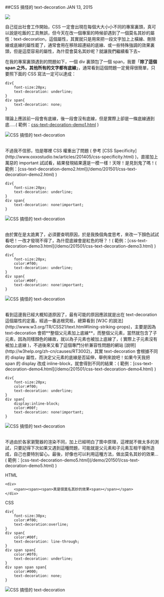 <!-- @@master  = ../../_layout.html-->

<!-- @@block  =  jsBottom-->

<include src="../../_articles-js.html"></include>

<!-- @@close-->

<!-- @@block  =  css-->

<include src="../../_articles-css.html"></include>

<!-- @@close-->

<!-- @@block  =  articles-social-->

<include src="../../_articles-social.html"></include>

<!-- @@close-->

<!-- @@block  =  articles-footer-->

<include src="../../_articles.html"></include>

<!-- @@close-->

<!-- @@block  =  meta-->

<meta property="article:published_time" content="2015-01-13T23:25:00+01:00">

<meta name="keywords" content="css,text-decoration">

<meta name="description" content="但今天在改一個專案的時候卻遇到了一個莫名其妙的屬性：text-decoration，這個屬性，其實就只是用來把一段文字加上上橫線、刪除線或底線的屬性罷了，通常會用在移除超連結的底線、或一些特殊強調的效果裏頭，但是這麼容易的屬性，為什麼會莫名其妙呢？">

<meta itemprop="name" content="CSS 搞怪的 text-decoration - OXXO.STUDIO">

<meta itemprop="image" content="http://www.oxxostudio.tw/img/articles/201501/20150113_2_01b.jpg">

<meta itemprop="description" content="但今天在改一個專案的時候卻遇到了一個莫名其妙的屬性：text-decoration，這個屬性，其實就只是用來把一段文字加上上橫線、刪除線或底線的屬性罷了，通常會用在移除超連結的底線、或一些特殊強調的效果裏頭，但是這麼容易的屬性，為什麼會莫名其妙呢？">

<meta property="og:title" content="CSS 搞怪的 text-decoration - OXXO.STUDIO">

<meta property="og:url" content="http://www.oxxostudio.tw/articles/201501/css-text-decoration.html">

<meta property="og:image" content="http://www.oxxostudio.tw/img/articles/201501/20150113_2_01b.jpg">

<meta property="og:description" content="但今天在改一個專案的時候卻遇到了一個莫名其妙的屬性：text-decoration，這個屬性，其實就只是用來把一段文字加上上橫線、刪除線或底線的屬性罷了，通常會用在移除超連結的底線、或一些特殊強調的效果裏頭，但是這麼容易的屬性，為什麼會莫名其妙呢？">

<title>SVG D3.js - transition 基本篇  - OXXO.STUDIO</title> 

<!-- @@close-->

<!-- @@block  =  articles-content--> 

##CSS 搞怪的 text-decoration  <span class="article-date" tag="css">JAN 13, 2015</span>

<img src="/img/articles/201501/20150113_2_01.jpg" class="preview-img">

自己從出社會工作開始，CSS 一定會出現在每個大大小小不同的專案裏頭，真可以說是吃飯的工具無誤，但今天在改一個專案的時候卻遇到了一個莫名其妙的屬性：text-decoration，這個屬性，其實就只是用來把一段文字加上上橫線、刪除線或底線的屬性罷了，通常會用在移除超連結的底線、或一些特殊強調的效果裏頭，但是這麼容易的屬性，為什麼會莫名其妙呢？就讓我們繼續看下去~

在我的專案裏頭遇到的問題如下，一個 div 裏頭包了一個 span，我要「**除了這個 span 之外，其他所有的文字都有底線**」，通常看到這個問題一定覺得很簡單，只要照下面的 CSS 寫法一定可以達成：

	div{
		font-size:20px;
		text-decoration: underline;
	}
	div span{
		text-decoration: none;
	}

理論上應該前一段會有底線，後一段會沒有底線，但是實際上卻是一條底線通到底.....( 範例：[css-text-decoration-demo1.html](/demo/201501/css-text-decoration-demo1.html) )

![CSS 搞怪的 text-decoration](/img/articles/201501/20150113_2_02.jpg)

<br/>
不過我不信邪，怕是哪裡 CSS 權重出了問題 ( 參考 [CSS Specificity](http://www.oxxostudio.tw/articles/201405/css-specificity.html) )，直接加上萬惡的 important 試試看，結果發現結果還是一模一樣！天呀！是見到鬼了嗎！( 範例：[css-text-decoration-demo2.html](/demo/201501/css-text-decoration-demo2.html) )

	div{
		font-size:20px;
		text-decoration: underline;
	}
	div span{
		text-decoration: none!important;
	}

![CSS 搞怪的 text-decoration](/img/articles/201501/20150113_2_02.jpg)

<br/>
由於實在是太詭異了，必須要查明原因，於是我換個角度思考，來改一下顏色試試看吧！一改才發現不得了，為什麼底線會是紅色的呀？！( 範例：[css-text-decoration-demo3.html](/demo/201501/css-text-decoration-demo3.html) )

	div{
		font-size:20px;
		color:#f00;
		text-decoration: underline;
	}
	div span{
		color:#00f;
		text-decoration: none!important;
	}

![CSS 搞怪的 text-decoration](/img/articles/201501/20150113_2_03.jpg)

<br/>
看到這邊我已經大概知道原因了，最有可能的原因應該就是出在 text-decoration 這個屬性的定義，經過一番追根究柢，總算看到 [W3C 的說法](http://www.w3.org/TR/CSS21/text.html#lining-striking-props)，主要是因為 text-decoration 會把**整個父元素加上底線**，而整個父元素，當然就包含了子元素，因為同樣顏色的緣故，就以為子元素也被加上底線了，( 實際上子元素沒有被加上底線 )，不過後來又看了這個專門分析兼容性問題的網站 [說明](http://w3help.org/zh-cn/causes/RT3002)，其實 text-decoration 會根據不同的 display 屬性，而決定父元素的底線是否延伸，舉例來說吧！如果今天我把 span 的 display 改成 inline-block，就會得到不同的結果：( 範例：[css-text-decoration-demo4.html](/demo/201501/css-text-decoration-demo4.html) )

	div{
		font-size:20px;
		color:#f00;
		text-decoration: underline;
	}
	div span{
		display:inline-block;
		color:#00f;
		text-decoration: none!important;
	}

![CSS 搞怪的 text-decoration](/img/articles/201501/20150113_2_04.jpg)

<br/>
不過由於各家瀏覽器的渲染不同，加上已經明白了箇中原理，這裡就不做太多的測試，只要記得下次如果又遇到這種問題，可能就是父元素和子元素互相干擾所造成，自己也要特別留心。最後，好像也可以利用這種方法，做出莫名其妙的效果...( 範例：[css-text-decoration-demo5.html](/demo/201501/css-text-decoration-demo5.html) )

HTML

	<div>
		<span><span><span>真是很莫名其妙的效果<span></span></span>
	</div>

CSS

	div{
		font-size:30px;
		color:#f00;
		text-decoration:overline;
	}
	div span{
		color:#00f;
		text-decoration: line-through;
	}
	div span span{
		color:#0f0;
		text-decoration: underline;
	}
	div span span span{
		color:#000;
		text-decoration: none;
	}

![CSS 搞怪的 text-decoration](/img/articles/201501/20150113_2_05.jpg)

<!-- @@close-->
	

